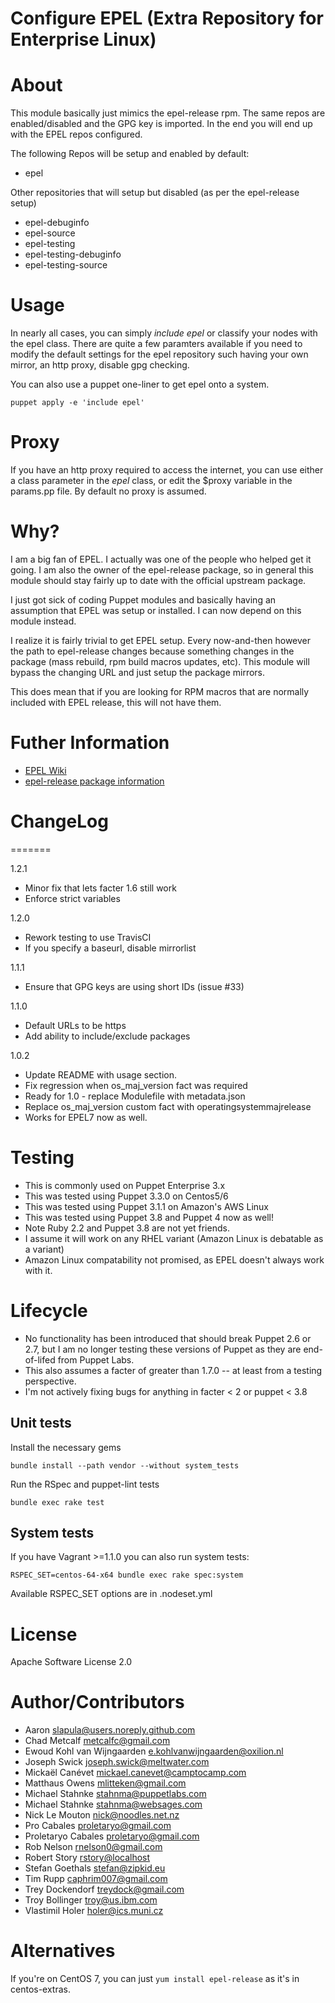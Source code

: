 # Configure EPEL (Extra Repository for Enterprise Linux)

# About
This module basically just mimics the epel-release rpm. The same repos are
enabled/disabled and the GPG key is imported.  In the end you will end up with
the EPEL repos configured.

The following Repos will be setup and enabled by default:

  * epel

Other repositories that will setup but disabled (as per the epel-release setup)

  * epel-debuginfo
  * epel-source
  * epel-testing
  * epel-testing-debuginfo
  * epel-testing-source

# Usage

In nearly all cases, you can simply _include epel_ or classify your nodes with
the epel class. There are quite a few paramters available if you need to modify
the default settings for the epel repository such having your own mirror, an
http proxy, disable gpg checking.

You can also use a puppet one-liner to get epel onto a system.

    puppet apply -e 'include epel'

# Proxy
If you have an http proxy required to access the internet, you can use either
a class parameter in the _epel_ class, or edit the $proxy variable in the
params.pp file. By default no proxy is assumed.

# Why?
I am a big fan of EPEL. I actually was one of the people who helped get it
going. I am also the owner of the epel-release package, so in general this
module should stay fairly up to date with the official upstream package.

I just got sick of coding Puppet modules and basically having an assumption
that EPEL was setup or installed. I can now depend on this module instead.

I realize it is fairly trivial to get EPEL setup. Every now-and-then however
the path to epel-release changes because something changes in the package (mass
rebuild, rpm build macros updates, etc). This module will bypass the changing
URL and just setup the package mirrors.

This does mean that if you are looking for RPM macros that are normally
included with EPEL release, this will not have them.

# Futher Information

* [EPEL Wiki](http://fedoraproject.org/wiki/EPEL)
* [epel-release package information](http://mirrors.servercentral.net/fedora/epel/6/i386/repoview/epel-release.html)

# ChangeLog

=======

 1.2.1
 * Minor fix that lets facter 1.6 still work
 * Enforce strict variables

  1.2.0
  * Rework testing to use TravisCI
  * If you specify a baseurl, disable mirrorlist

  1.1.1
  * Ensure that GPG keys are using short IDs (issue #33)

  1.1.0
  * Default URLs to be https
  * Add ability to include/exclude packages

  1.0.2
  * Update README with usage section.
  * Fix regression when os_maj_version fact was required
  * Ready for 1.0 - replace Modulefile with metadata.json
  * Replace os_maj_version custom fact with operatingsystemmajrelease
  * Works for EPEL7 now as well.

# Testing

  * This is commonly used on Puppet Enterprise 3.x
  * This was tested using Puppet 3.3.0 on Centos5/6
  * This was tested using Puppet 3.1.1 on Amazon's AWS Linux
  * This was tested using Puppet 3.8 and Puppet 4 now as well!
  * Note Ruby 2.2 and Puppet 3.8 are not yet friends.
  * I assume it will work on any RHEL variant (Amazon Linux is debatable as a variant)
  * Amazon Linux compatability not promised, as EPEL doesn't always work with it.

# Lifecycle

  * No functionality has been introduced that should break Puppet 2.6 or 2.7, but I am no longer testing these versions of Puppet as they are end-of-lifed from Puppet Labs.
  * This also assumes a facter of greater than 1.7.0 -- at least from a testing perspective.
  * I'm not actively fixing bugs for anything in facter < 2 or puppet < 3.8

## Unit tests

Install the necessary gems

    bundle install --path vendor --without system_tests

Run the RSpec and puppet-lint tests

    bundle exec rake test

## System tests

If you have Vagrant >=1.1.0 you can also run system tests:

    RSPEC_SET=centos-64-x64 bundle exec rake spec:system

Available RSPEC_SET options are in .nodeset.yml

# License
Apache Software License 2.0

# Author/Contributors
  *  Aaron <slapula@users.noreply.github.com>
  *  Chad Metcalf <metcalfc@gmail.com>
  *  Ewoud Kohl van Wijngaarden <e.kohlvanwijngaarden@oxilion.nl>
  *  Joseph Swick <joseph.swick@meltwater.com>
  *  Mickaël Canévet <mickael.canevet@camptocamp.com>
  *  Matthaus Owens <mlitteken@gmail.com>
  *  Michael Stahnke <stahnma@puppetlabs.com>
  *  Michael Stahnke <stahnma@websages.com>
  *  Nick Le Mouton <nick@noodles.net.nz>
  *  Pro Cabales <proletaryo@gmail.com>
  *  Proletaryo Cabales <proletaryo@gmail.com>
  *  Rob Nelson <rnelson0@gmail.com>
  *  Robert Story <rstory@localhost>
  *  Stefan Goethals <stefan@zipkid.eu>
  *  Tim Rupp <caphrim007@gmail.com>
  *  Trey Dockendorf <treydock@gmail.com>
  *  Troy Bollinger <troy@us.ibm.com>
  *  Vlastimil Holer <holer@ics.muni.cz>

# Alternatives
If you're on CentOS 7, you can just `yum install epel-release` as it's in centos-extras.

